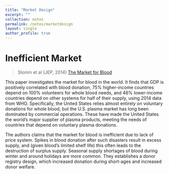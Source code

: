 ```yaml
---
title: "Market Design"
excerpt: ""
collection: notes
permalink: /notes/marketdesign
layout: single
author_profile: true
---
```


# Inefficient Market

> Slonim et al (JEP, 2014) [The Market for Blood](https://doi.org/10.1257/jep.28.2.177)

This paper investigates the market for blood in the world. It finds that GDP is positively correlated with blood donation, 75% higher-income countries depend on 100% volunteers for whole blood needs, and 46% lower-income countries depend on other systems for half of their supply, using 2014 data from WHO. Specifically, the United States relies almost entirely on voluntary donations for whole blood, but the U.S. plasma market has long been dominated by commercial operations. These have made the United States the world’s major supplier of plasma products, meeting the needs of countries that depend on voluntary plasma donations. 

The authors claims that the market for blood is inefficient due to lack of price system. Spikes in blood donation after such disasters result in excess supply, and (given blood’s limited shelf life) this often leads to the destruction of surplus supply. Seasonal supply shortages of blood during winter and around holidays are more common. They establishes a donor registry design, which increased donation during short-ages and increased donor welfare.
